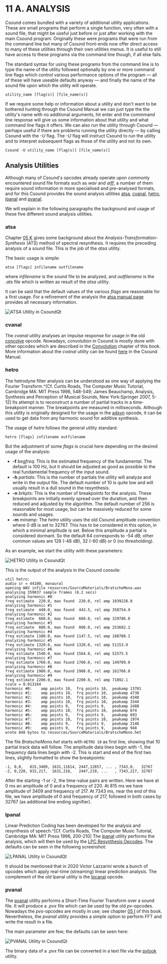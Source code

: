# 11 A. ANALYSIS

Csound comes bundled with a variety of additional utility applications.
These are small programs that perform a single function, very often with
a sound file, that might be useful just before or just after working
with the main Csound program. Originally these were programs that were
run from the command line but many of Csound front-ends now offer direct
access to many of these utilities through their own utilities menus. It
is useful to still have access to these programs via the command line
though, if all else fails.

The standard syntax for using these programs from the command line is to
type the name of the utility followed optionally by one or more command
line flags which control various performance options of the program —
all of these will have useable defaults anyway — and finally the name of
the sound file upon which the utility will operate.

    utility_name [flag(s)] [file_name(s)]

If we require some help or information about a utility and don't want
to be bothered hunting through the Csound Manual we can just type the
the utility's name with no additional arguments, hit enter and the
commmand line response will give us some information about that utility
and what command line flags it offers. We can also run the utility
through Csound — perhaps useful if there are problems running the
utility directly — by calling Csound with the _-U_ flag. The _-U_ flag will
instruct Csound to run the utility and to interpret subsequent flags as
those of the utility and not its own.

    Csound -U utility_name [flag(s)] [file_name(s)]

## Analysis Utilities

Although many of Csound's opcodes already operate upon commonly
encountered sound file formats such as _wav_ and _aiff_, a number of
them require sound information in more specialised and pre-analysed
formats, and for this Csound provides the sound analysis utilities
[atsa](https://csound.com/docs/manual/UtilityAtsa.html),
[cvanal](https://csound.com/docs/manual/cvanal.html),
[hetro](https://csound.com/docs/manual/hetro.html),
[lpanal](https://csound.com/docs/manual/lpanal.html) and
[pvanal](https://csound.com/docs/manual/pvanal.html).

We will explain in the following paragraphs the background and usage of these five different sound analysis utilities.

### atsa

Chapter [05 K](05-k-ats-resynthesis.md) gives some background about the _Analysis-Transformation-Synthesis_ (ATS) method of spectral resynthesis. It requires the preceding analysis of a sound file. This is the job of the _atsa_ utility.

The basic usage is simple:

    atsa [flags] infilename outfilename

where _infilename_ is the sound file to be analyzed, and _outfilename_ is the _.ats_ file which is written as result of the _atsa_ utility.

It can be said that the default values of the various _flags_ are reasonable for a first usage. For a refinement of the analysis the [atsa manual page](https://csound.com/docs/manual/UtilityAtsa.html) provides all necessary information.

![ATSA Utility in CsoundQt](../resources/images/11-a-atsa.png)

### cvanal

The _cvanal_ utility analyses an impulse response for usage in the old [concolve](https://csound.com/docs/manual/convolve.html) opcode. Nowadays, convolution in Csound is mostly done with other opcodes which are described in the [Convolution](05-h-convolution.md) chapter of this book. More information about the _cvanal_ utility can be found [here](https://csound.com/docs/manual/cvanal.html) in the Csound Manual.

### hetro

The hetrodyne filter analysis can be understood as one way of applying the Fourier Transform.^[Cf. Curtis Roads,
The Computer Music Tutorial, Cambridge MA: MIT Press 1996, 548-549;
James Beauchamp, Analysis, Synthesis and Perception of Musical Sounds, New York:Springer 2007, 5-12]
Its attempt is to reconstruct a number of partial tracks in a time-breakpoint manner. The breakpoints are measured in milliseconds.
Although this utility is originally designed for the usage in the [adsyn](https://csound.com/docs/manual/adsyn.html) opcode, it can be used to get data from any harmonic sound for additive synthesis.

The usage of _hetro_ follows the general utility standard:

    hetro [flags] infilename outfilename

But the adjustment of some _flags_ is crucial here depending on the desired usage of the analysis:

- **-f** _begfreq_: This is the estimated frequency of the fundamental. The default is 100 Hz, but it should be adjusted as good as possible to the real fundamental frequency of the input sound.
- **-h** _partials_: This is the number of partials the utility will analyze and write in the output file. The default number of 10 is quite low and will usually result in a dull sound in the resynthesis.
- **-n** _brkpts_: This is the number of breakpoints for the analysis. These breakpoints are initially evenly spread over the duration, and then reduced and adjusted by the algorithm. The default number of 256 is reasonable for most usage, but can be massively reduced for some sounds and usages.
- **-m** _minamp_: The _hetro_ utility uses the old Csound amplitude convention where 0 dB is set to 32767. This has to be considered in this option, in which a minimal amplitude is set. Below this amplitude a partial is considered dormant. So the default 64 corresponds to -54 dB; other common values are 128 (-48 dB), 32 (-60 dB) or 0 (no thresholding).

As an example, we start the utility with these parameters:

![HETRO Utility in CsoundQt](../resources/images/11-a-hetro.png)

This is the output of the analysis in the Csound console:

```
util hetro:
audio sr = 44100, monaural
opening WAV infile resources/SourceMaterials/BratscheMono.wav
analysing 359837 sample frames (8.2 secs)
analyzing harmonic #0
freq estimate  220.0, max found  220.0, rel amp 1039228.8
analyzing harmonic #1
freq estimate  440.0, max found  443.5, rel amp 358754.9
analyzing harmonic #2
freq estimate  660.0, max found  660.0, rel amp 329786.0
analyzing harmonic #3
freq estimate  880.0, max found  880.0, rel amp 253682.2
analyzing harmonic #4
freq estimate 1100.0, max found 1147.5, rel amp 188708.2
analyzing harmonic #5
freq estimate 1320.0, max found 1320.0, rel amp 51153.9
analyzing harmonic #6
freq estimate 1540.0, max found 1564.8, rel amp 52575.5
analyzing harmonic #7
freq estimate 1760.0, max found 1760.0, rel amp 149709.0
analyzing harmonic #8
freq estimate 1980.0, max found 1980.0, rel amp 162766.8
analyzing harmonic #9
freq estimate 2200.0, max found 2200.0, rel amp 71892.1
scale = 0.013184
harmonic #0:	amp points 10, 	frq points 10,	peakamp 13701
harmonic #1:	amp points 10, 	frq points 10,	peakamp 4730
harmonic #2:	amp points 10, 	frq points 10,	peakamp 4348
harmonic #3:	amp points 10, 	frq points 10,	peakamp 3344
harmonic #4:	amp points 9, 	frq points 9,	peakamp 2488
harmonic #5:	amp points 10, 	frq points 10,	peakamp 674
harmonic #6:	amp points 9, 	frq points 9,	peakamp 693
harmonic #7:	amp points 10, 	frq points 10,	peakamp 1974
harmonic #8:	amp points 9, 	frq points 9,	peakamp 2146
harmonic #9:	amp points 9, 	frq points 9,	peakamp 948
wrote 848 bytes to resources/SourceMaterials/BratscheMono.het
```

The file _BratscheMono.het_ starts with `HETRO 10` as first line, showing that 10 partial track data will follow. The amplitude data lines begin with -1, the frequency data lines begin with -2. This is start and end of the first two lines, slightly formatted to show the breakpoints:

```
-1, 0,0,   815,3409, 1631,11614, 2447,12857, ... , 7343,0,   32767
-2, 0,220, 815,217,  1631,218,   2447,219, ...   , 7343,217, 32767
```

After the starting -1 or -2, the time-value pairs are written. Here we have at 0 ms an amplitude of 0 and a frequency of 220. At 815 ms we have amplitude of 3409 and frequency of 217. At 7343 ms, near the end of this file, we have amplitude of 0 and frequency of 217, followed in both cases by 32767 (as additional line ending signifier).

### lpanal

Linear Prediction Coding has been developed for the analysis and resynthesis of speech.^[Cf. Curtis Roads,
The Computer Music Tutorial, Cambridge MA: MIT Press 1996, 200-210] The [lpanal](https://csound.com/docs/manual/lpanal.html)
utility performs the analysis, which will then be used by the
[LPC Resynthesis Opcodes](https://csound.com/docs/manual/SpectralLpcresyn.html).
The defaults can be seen in the following screenshot:

![LPANAL Utility in CsoundQt](../resources/images/11-a-lpanal.png)

It should be mentioned that in 2020 Victor Lazzarini wrote a bunch of opcodes which apply real-time (streaming) linear prediction analysis. The complement of the old lpanal utility is the [lpcanal](https://csound.com/docs/manual/lpcanal.html) opcode.

### pvanal

The [pvanal](https://csound.com/docs/manual/pvanal.html) utility performs a Short-Time Fourier Transform over a sound file. It will produce a _.pvx_ file which can be used by the old _pv_-opcodes. Nowadays the _pvs_-opcodes are mostly in use; see chapter [05 I](05-i-fourier-analysis-spectral-processing.md) of this book. Nevertheless, the _pvanal_ utility provides a simple option to perform FFT and write the result in a file.

The main parameter are few; the defaults can be seen here:

![PVANAL Utility in CsoundQt](../resources/images/11-a-pvanal.png)

The binary data of a _.pvx_ file can be converted in a text file via the [pvlook](https://csound.com/docs/manual/pvlook.html) utility.
